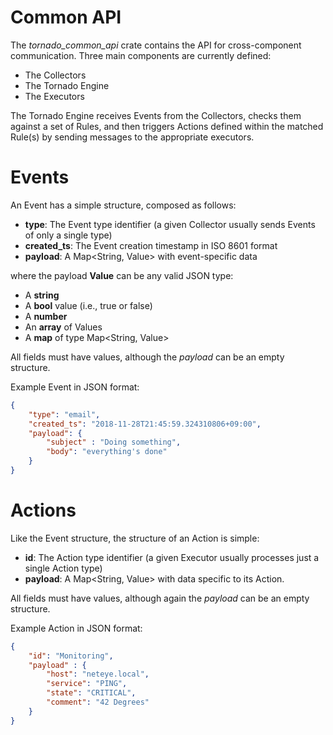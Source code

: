 # Common API

The *tornado_common_api* crate contains the API for cross-component communication.  Three main
components are currently defined:
- The Collectors 
- The Tornado Engine 
- The Executors

The Tornado Engine receives Events from the Collectors, checks them against a set of Rules, and
then triggers Actions defined within the matched Rule(s) by sending messages to the appropriate
executors.



# Events

An Event has a simple structure, composed as follows:

- __type__:  The Event type identifier (a given Collector usually sends Events of only a single type)
- __created_ts__:  The Event creation timestamp in ISO 8601 format
- __payload__:  A Map<String, Value> with event-specific data

where the payload __Value__ can be any valid JSON type:
- A __string__
- A __bool__ value (i.e., true or false)
- A __number__ 
- An __array__ of Values
- A __map__ of type Map<String, Value>

All fields must have values, although the _payload_ can be an empty structure.

Example Event in JSON format:
```json
{
    "type": "email",
    "created_ts": "2018-11-28T21:45:59.324310806+09:00", 
    "payload": {
        "subject" : "Doing something",
        "body": "everything's done"
    }
}
```



# Actions

Like the Event structure, the structure of an Action is simple:

- __id__:  The Action type identifier (a given Executor usually processes just a single Action type)
- __payload__:  A Map<String, Value> with data specific to its Action.

All fields must have values, although again the _payload_ can be an empty structure.

Example Action in JSON format:
```json
{
    "id": "Monitoring",
    "payload" : {
        "host": "neteye.local",
        "service": "PING",
        "state": "CRITICAL",
        "comment": "42 Degrees"
    }
}
```
